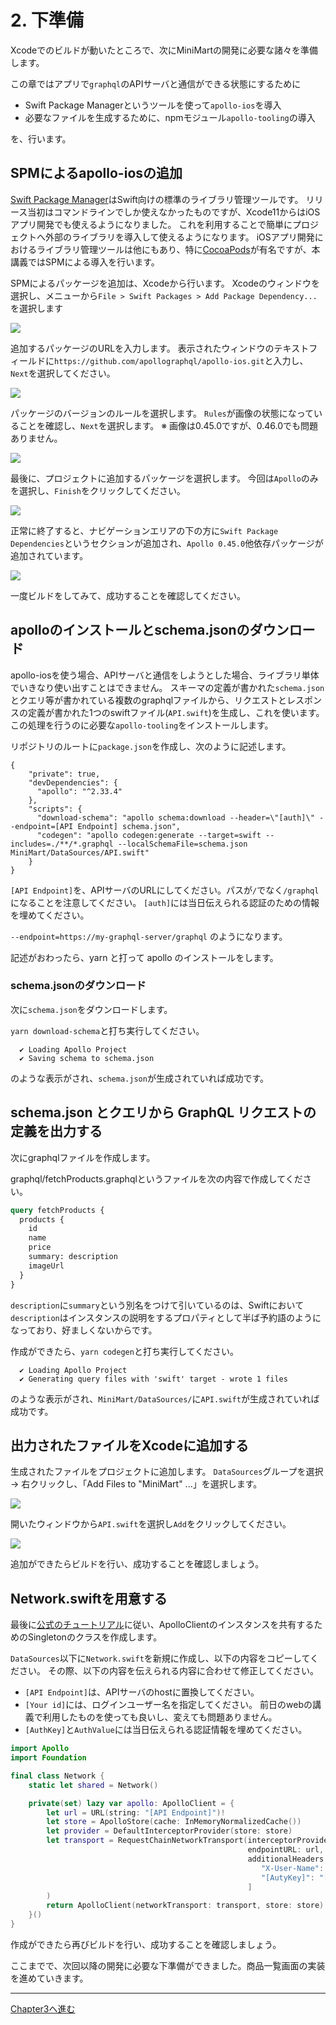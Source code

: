 # 2. 下準備

Xcodeでのビルドが動いたところで、次にMiniMartの開発に必要な諸々を準備します。

この章ではアプリで`graphql`のAPIサーバと通信ができる状態にするために

- Swift Package Managerというツールを使って`apollo-ios`を導入
- 必要なファイルを生成するために、npmモジュール`apollo-tooling`の導入

を、行います。

## SPMによるapollo-iosの追加

[Swift Package Manager](https://swift.org/package-manager/)はSwift向けの標準のライブラリ管理ツールです。
リリース当初はコマンドラインでしか使えなかったものですが、Xcode11からはiOSアプリ開発でも使えるようになりました。
これを利用することで簡単にプロジェクトへ外部のライブラリを導入して使えるようになります。
iOSアプリ開発におけるライブラリ管理ツールは他にもあり、特に[CocoaPods](https://cocoapods.org/)が有名ですが、本講義ではSPMによる導入を行います。

SPMによるパッケージを追加は、Xcodeから行います。
Xcodeのウィンドウを選択し、メニューから`File > Swift Packages > Add Package Dependency...`を選択します

<img src="images/ch2/xcode_select_add_package.png">

追加するパッケージのURLを入力します。
表示されたウィンドウのテキストフィールドに`https://github.com/apollographql/apollo-ios.git`と入力し、`Next`を選択してください。

<img src="images/ch2/xcode_add_package_wiz1.png">

パッケージのバージョンのルールを選択します。
`Rules`が画像の状態になっていることを確認し、`Next`を選択します。
※ 画像は0.45.0ですが、0.46.0でも問題ありません。

<img src="images/ch2/xcode_add_package_wiz2.png">

最後に、プロジェクトに追加するパッケージを選択します。
今回は`Apollo`のみを選択し、`Finish`をクリックしてください。

<img src="images/ch2/xcode_add_package_wiz3.png">

正常に終了すると、ナビゲーションエリアの下の方に`Swift Package Dependencies`というセクションが追加され、`Apollo 0.45.0`他依存パッケージが追加されています。

<img src="images/ch2/xcode_apollo_ios_added.png">

一度ビルドをしてみて、成功することを確認してください。

## apolloのインストールとschema.jsonのダウンロード

apollo-iosを使う場合、APIサーバと通信をしようとした場合、ライブラリ単体でいきなり使い出すことはできません。
スキーマの定義が書かれた`schema.json`とクエリ等が書かれている複数のgraphqlファイルから、リクエストとレスポンスの定義が書かれた1つのswiftファイル(`API.swift`)を生成し、これを使います。
この処理を行うのに必要な`apollo-tooling`をインストールします。

リポジトリのルートに`package.json`を作成し、次のように記述します。
```
{
    "private": true,
    "devDependencies": {
      "apollo": "^2.33.4"
    },
    "scripts": {
      "download-schema": "apollo schema:download --header=\"[auth]\" --endpoint=[API Endpoint] schema.json",
      "codegen": "apollo codegen:generate --target=swift --includes=./**/*.graphql --localSchemaFile=schema.json MiniMart/DataSources/API.swift"
    }
}
```

`[API Endpoint]`を、APIサーバのURLにしてください。パスが`/`でなく`/graphql`になることを注意してください。
`[auth]`には当日伝えられる認証のための情報を埋めてください。


`--endpoint=https://my-graphql-server/graphql` のようになります。

記述がおわったら、yarn と打って apollo のインストールをします。

### schema.jsonのダウンロード

次に`schema.json`をダウンロードします。

`yarn download-schema`と打ち実行してください。

```
  ✔ Loading Apollo Project
  ✔ Saving schema to schema.json
```

のような表示がされ、`schema.json`が生成されていれば成功です。

## schema.json とクエリから GraphQL リクエストの定義を出力する

次にgraphqlファイルを作成します。

graphql/fetchProducts.graphqlというファイルを次の内容で作成してください。

```graphql
query fetchProducts {
  products {
    id
    name
    price
    summary: description
    imageUrl
  }
}
```

`description`に`summary`という別名をつけて引いているのは、Swiftにおいて`description`はインスタンスの説明をするプロパティとして半ば予約語のようになっており、好ましくないからです。

作成ができたら、`yarn codegen`と打ち実行してください。

```
  ✔ Loading Apollo Project
  ✔ Generating query files with 'swift' target - wrote 1 files
```

のような表示がされ、`MiniMart/DataSources/`に`API.swift`が生成されていれば成功です。

## 出力されたファイルをXcodeに追加する

生成されたファイルをプロジェクトに追加します。
`DataSources`グループを選択 -> 右クリックし、「Add Files to "MiniMart" ...」を選択します。

<img src="images/ch2/xcode_add_files_to.png">

開いたウィンドウから`API.swift`を選択し`Add`をクリックしてください。

<img src="images/ch2/xcode_add_files_to_select_file.png">


追加ができたらビルドを行い、成功することを確認しましょう。

## Network.swiftを用意する

最後に[公式のチュートリアル](https://www.apollographql.com/docs/ios/initialization/#basic-client-creation)に従い、ApolloClientのインスタンスを共有するためのSingletonのクラスを作成します。

`DataSources`以下に`Network.swift`を新規に作成し、以下の内容をコピーしてください。
その際、以下の内容を伝えられる内容に合わせて修正してください。
- `[API Endpoint]`は、APIサーバのhostに置換してください。
- `[Your id]`には、ログインユーザー名を指定してください。
前日のwebの講義で利用したものを使っても良いし、変えても問題ありません。
- `[AuthKey]`と`AuthValue`には当日伝えられる認証情報を埋めてください。

```swift
import Apollo
import Foundation

final class Network {
    static let shared = Network()

    private(set) lazy var apollo: ApolloClient = {
        let url = URL(string: "[API Endpoint]")!
        let store = ApolloStore(cache: InMemoryNormalizedCache())
        let provider = DefaultInterceptorProvider(store: store)
        let transport = RequestChainNetworkTransport(interceptorProvider: provider,
                                                     endpointURL: url,
                                                     additionalHeaders: [
                                                        "X-User-Name": "[Your id]",
                                                        "[AutyKey]": "[AuthValue]"
                                                     ]
        )
        return ApolloClient(networkTransport: transport, store: store)
    }()
}
```
作成ができたら再びビルドを行い、成功することを確認しましょう。

ここまでで、次回以降の開発に必要な下準備ができました。商品一覧画面の実装を進めていきます。

---

[Chapter3へ進む](chapter_03.md)
